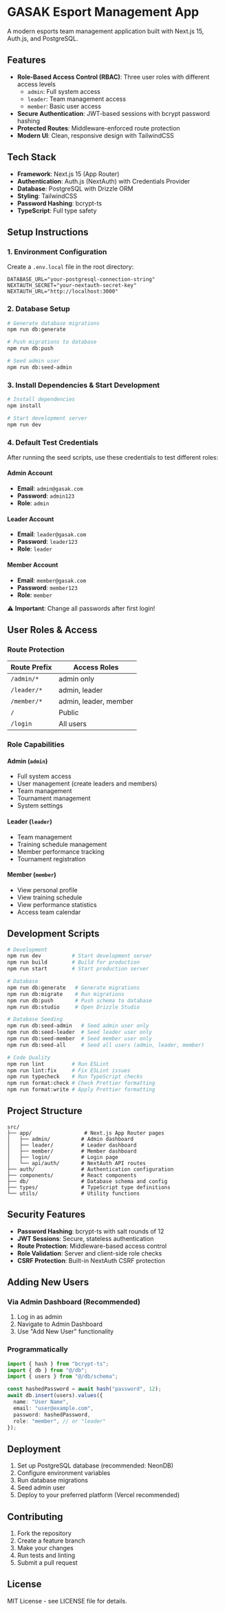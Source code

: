 # GASAK Esport Management App

A modern esports team management application built with Next.js 15, Auth.js, and PostgreSQL.

## Features

- **Role-Based Access Control (RBAC)**: Three user roles with different access levels
  - `admin`: Full system access
  - `leader`: Team management access
  - `member`: Basic user access
- **Secure Authentication**: JWT-based sessions with bcrypt password hashing
- **Protected Routes**: Middleware-enforced route protection
- **Modern UI**: Clean, responsive design with TailwindCSS

## Tech Stack

- **Framework**: Next.js 15 (App Router)
- **Authentication**: Auth.js (NextAuth) with Credentials Provider
- **Database**: PostgreSQL with Drizzle ORM
- **Styling**: TailwindCSS
- **Password Hashing**: bcrypt-ts
- **TypeScript**: Full type safety

## Setup Instructions

### 1. Environment Configuration

Create a `.env.local` file in the root directory:

```env
DATABASE_URL="your-postgresql-connection-string"
NEXTAUTH_SECRET="your-nextauth-secret-key"
NEXTAUTH_URL="http://localhost:3000"
```

### 2. Database Setup

```bash
# Generate database migrations
npm run db:generate

# Push migrations to database
npm run db:push

# Seed admin user
npm run db:seed-admin
```

### 3. Install Dependencies & Start Development

```bash
# Install dependencies
npm install

# Start development server
npm run dev
```

### 4. Default Test Credentials

After running the seed scripts, use these credentials to test different roles:

#### Admin Account

- **Email**: `admin@gasak.com`
- **Password**: `admin123`
- **Role**: `admin`

#### Leader Account

- **Email**: `leader@gasak.com`
- **Password**: `leader123`
- **Role**: `leader`

#### Member Account

- **Email**: `member@gasak.com`
- **Password**: `member123`
- **Role**: `member`

⚠️ **Important**: Change all passwords after first login!

## User Roles & Access

### Route Protection

| Route Prefix | Access Roles          |
| ------------ | --------------------- |
| `/admin/*`   | admin only            |
| `/leader/*`  | admin, leader         |
| `/member/*`  | admin, leader, member |
| `/`          | Public                |
| `/login`     | All users             |

### Role Capabilities

#### Admin (`admin`)

- Full system access
- User management (create leaders and members)
- Team management
- Tournament management
- System settings

#### Leader (`leader`)

- Team management
- Training schedule management
- Member performance tracking
- Tournament registration

#### Member (`member`)

- View personal profile
- View training schedule
- View performance statistics
- Access team calendar

## Development Scripts

```bash
# Development
npm run dev          # Start development server
npm run build        # Build for production
npm run start        # Start production server

# Database
npm run db:generate   # Generate migrations
npm run db:migrate    # Run migrations
npm run db:push       # Push schema to database
npm run db:studio     # Open Drizzle Studio

# Database Seeding
npm run db:seed-admin   # Seed admin user only
npm run db:seed-leader  # Seed leader user only
npm run db:seed-member  # Seed member user only
npm run db:seed-all     # Seed all users (admin, leader, member)

# Code Quality
npm run lint         # Run ESLint
npm run lint:fix     # Fix ESLint issues
npm run typecheck    # Run TypeScript checks
npm run format:check # Check Prettier formatting
npm run format:write # Apply Prettier formatting
```

## Project Structure

```
src/
├── app/                 # Next.js App Router pages
│   ├── admin/          # Admin dashboard
│   ├── leader/         # Leader dashboard
│   ├── member/         # Member dashboard
│   ├── login/          # Login page
│   └── api/auth/       # NextAuth API routes
├── auth/               # Authentication configuration
├── components/         # React components
├── db/                 # Database schema and config
├── types/              # TypeScript type definitions
└── utils/              # Utility functions
```

## Security Features

- **Password Hashing**: bcrypt-ts with salt rounds of 12
- **JWT Sessions**: Secure, stateless authentication
- **Route Protection**: Middleware-based access control
- **Role Validation**: Server and client-side role checks
- **CSRF Protection**: Built-in NextAuth CSRF protection

## Adding New Users

### Via Admin Dashboard (Recommended)

1. Log in as admin
2. Navigate to Admin Dashboard
3. Use "Add New User" functionality

### Programmatically

```typescript
import { hash } from "bcrypt-ts";
import { db } from "@/db";
import { users } from "@/db/schema";

const hashedPassword = await hash("password", 12);
await db.insert(users).values({
  name: "User Name",
  email: "user@example.com",
  password: hashedPassword,
  role: "member", // or "leader"
});
```

## Deployment

1. Set up PostgreSQL database (recommended: NeonDB)
2. Configure environment variables
3. Run database migrations
4. Seed admin user
5. Deploy to your preferred platform (Vercel recommended)

## Contributing

1. Fork the repository
2. Create a feature branch
3. Make your changes
4. Run tests and linting
5. Submit a pull request

## License

MIT License - see LICENSE file for details.
